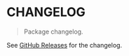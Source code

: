 # CHANGELOG

> Package changelog.

See [GitHub Releases](https://github.com/stdlib-js/ndarray-base-slice-assign/releases) for the changelog.